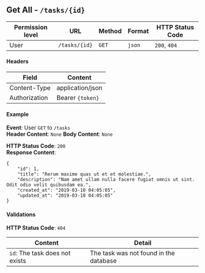 ## Get All - `/tasks/{id}`


| Permission level  |   URL| Method  | Format   |  HTTP Status Code |
|---|---|---|---|---|
|  User |  `/tasks/{id}` |   `GET`|  `json` |  `200`, `404` |

#### Headers
|  Field | Content  |
|---|---|
|  Content-Type | application/json  |
|  Authorization | Bearer `{token}` |

#### Example

**Event**: User `GET` to `/tasks`  
**Header Content**: `None`
**Body Content**: `None`

**HTTP Status Code**: `200`  
**Response Content**:
```
{
    "id": 1,
    "title": "Rerum maxime quas ut et et molestiae.",
    "description": "Nam amet ullam nulla facere fugiat omnis ut sint. Odit odio velit quibusdam ea.",
    "created_at": "2019-03-10 04:05:05",
    "updated_at": "2019-03-10 04:05:05"
}
```

#### Validations
**HTTP Status Code**: `404`  

| Content  | Detail  |
|---|---|
| `id`: The task does not exists  | The task was not found in the database |
